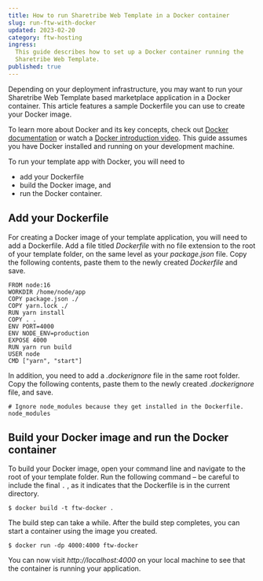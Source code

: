 ```yaml
---
title: How to run Sharetribe Web Template in a Docker container
slug: run-ftw-with-docker
updated: 2023-02-20
category: ftw-hosting
ingress:
  This guide describes how to set up a Docker container running the
  Sharetribe Web Template.
published: true
---
```


Depending on your deployment infrastructure, you may want to run your
Sharetribe Web Template based marketplace application in a Docker
container. This article features a sample Dockerfile you can use to
create your Docker image.

<info>

To learn more about Docker and its key concepts, check out
[Docker documentation](https://docs.docker.com/) or watch a
[Docker introduction video](https://youtu.be/pTFZFxd4hOI). This guide
assumes you have Docker installed and running on your development
machine.

</info>

To run your template app with Docker, you will need to

- add your Dockerfile
- build the Docker image, and
- run the Docker container.

## Add your Dockerfile

For creating a Docker image of your template application, you will need
to add a Dockerfile. Add a file titled _Dockerfile_ with no file
extension to the root of your template folder, on the same level as your
_package.json_ file. Copy the following contents, paste them to the
newly created _Dockerfile_ and save.

```
FROM node:16
WORKDIR /home/node/app
COPY package.json ./
COPY yarn.lock ./
RUN yarn install
COPY . .
ENV PORT=4000
ENV NODE_ENV=production
EXPOSE 4000
RUN yarn run build
USER node
CMD ["yarn", "start"]
```

In addition, you need to add a _.dockerignore_ file in the same root
folder. Copy the following contents, paste them to the newly created
._dockerignore_ file, and save.

```
# Ignore node_modules because they get installed in the Dockerfile.
node_modules
```

## Build your Docker image and run the Docker container

To build your Docker image, open your command line and navigate to the
root of your template folder. Run the following command – be careful to
include the final `.` , as it indicates that the Dockerfile is in the
current directory.

```shell
$ docker build -t ftw-docker .
```

The build step can take a while. After the build step completes, you can
start a container using the image you created.

```shell
$ docker run -dp 4000:4000 ftw-docker
```

You can now visit _http://localhost:4000_ on your local machine to see
that the container is running your application.
